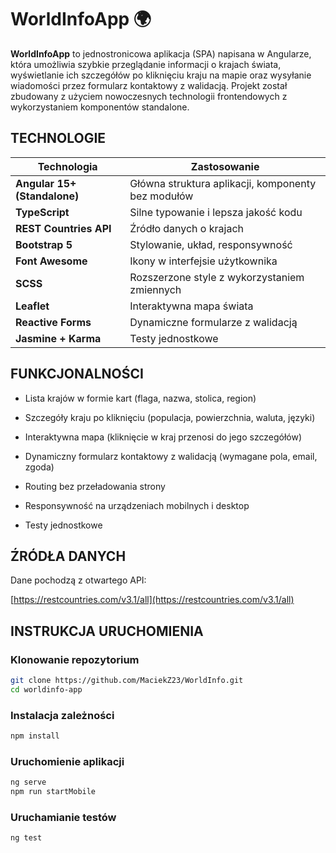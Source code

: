 # WorldInfoApp 🌍

**WorldInfoApp** to jednostronicowa aplikacja (SPA) napisana w Angularze, która umożliwia szybkie przeglądanie informacji o krajach świata, wyświetlanie ich szczegółów po kliknięciu kraju na mapie oraz wysyłanie wiadomości przez formularz kontaktowy z walidacją. Projekt został zbudowany z użyciem nowoczesnych technologii frontendowych z wykorzystaniem komponentów standalone.


## TECHNOLOGIE

| Technologia              | Zastosowanie                                           |
|--------------------------|--------------------------------------------------------|
| **Angular 15+ (Standalone)** | Główna struktura aplikacji, komponenty bez modułów |
| **TypeScript**           | Silne typowanie i lepsza jakość kodu                   |
| **REST Countries API**    | Źródło danych o krajach                               |
| **Bootstrap 5**           | Stylowanie, układ, responsywność                       |
| **Font Awesome**          | Ikony w interfejsie użytkownika                        |
| **SCSS**                  | Rozszerzone style z wykorzystaniem zmiennych           |
| **Leaflet**               | Interaktywna mapa świata                               |
| **Reactive Forms**        | Dynamiczne formularze z walidacją                      |
| **Jasmine + Karma**       | Testy jednostkowe                                      |


## FUNKCJONALNOŚCI

- Lista krajów w formie kart (flaga, nazwa, stolica, region)

- Szczegóły kraju po kliknięciu (populacja, powierzchnia, waluta, języki)

- Interaktywna mapa (kliknięcie w kraj przenosi do jego szczegółów)

- Dynamiczny formularz kontaktowy z walidacją (wymagane pola, email, zgoda)

- Routing bez przeładowania strony

- Responsywność na urządzeniach mobilnych i desktop

- Testy jednostkowe


## ŹRÓDŁA DANYCH

Dane pochodzą z otwartego API:

[https://restcountries.com/v3.1/all](https://restcountries.com/v3.1/all)


## INSTRUKCJA URUCHOMIENIA

### Klonowanie repozytorium

```bash
git clone https://github.com/MaciekZ23/WorldInfo.git
cd worldinfo-app
```

### Instalacja zależności
```bash
npm install
```

### Uruchomienie aplikacji
```bash
ng serve
npm run startMobile
```

### Uruchamianie testów
```bash
ng test
```